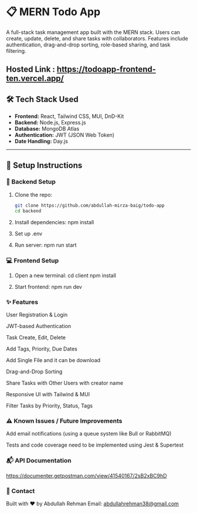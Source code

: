 # 📋 MERN Todo App

A full-stack task management app built with the MERN stack. Users can create, update, delete, and share tasks with collaborators. Features include authentication, drag-and-drop sorting, role-based sharing, and task filtering.

Hosted Link : https://todoapp-frontend-ten.vercel.app/
---

## 🛠️ Tech Stack Used

- **Frontend:** React, Tailwind CSS, MUI, DnD-Kit
- **Backend:** Node.js, Express.js
- **Database:** MongoDB Atlas
- **Authentication:** JWT (JSON Web Token)
- **Date Handling:** Day.js

---

## 🚀 Setup Instructions

### 🔧 Backend Setup
1. Clone the repo:
   ```bash
   git clone https://github.com/abdullah-mirza-baig/todo-app
   cd backend

2. Install dependencies:
    npm install

3. Set up .env

4. Run server:
    npm run start

### 💻 Frontend Setup

1. Open a new terminal:
    cd client
    npm install

2. Start frontend:
    npm run dev

### ✨ Features

User Registration & Login

JWT-based Authentication

Task Create, Edit, Delete

Add Tags, Priority, Due Dates

Add Single File and it can be download

Drag-and-Drop Sorting

Share Tasks with Other Users with creator name

Responsive UI with Tailwind & MUI

Filter Tasks by Priority, Status, Tags


### ⚠️ Known Issues / Future Improvements

Add email notifications (using a queue system like Bull or RabbitMQ)

Tests and code coverage need to be implemented using Jest & Supertest

### 📬 API Documentation

https://documenter.getpostman.com/view/41540167/2sB2xBC9hD

### 📧 Contact
Built with ❤️ by Abdullah Rehman
Email: abdullahrehman38@gmail.com
